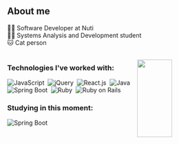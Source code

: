 ## About me

👩‍💻 Software Developer at Nuti  
👩‍🎓 Systems Analysis and Development student  
🐱 Cat person  
<br>

<img align="right" width="40%" height="180px" src="https://github-readme-stats.vercel.app/api/top-langs/?username=karinasasaki&layout=compact&hide_border=true&title_color=fff&text_color=fff&bg_color=0d1117"/>

### Technologies I've worked with:
![JavaScript](https://img.shields.io/badge/JavaScript-323330?style=for-the-badge&logo=javascript&logoColor=F7DF1E)&nbsp;
![jQuery](	https://img.shields.io/badge/jQuery-0769AD?style=for-the-badge&logo=jquery&logoColor=white)&nbsp;
![React.js](https://img.shields.io/badge/React-20232A?style=for-the-badge&logo=react&logoColor=61DAFB)&nbsp;
![Java](https://img.shields.io/badge/Java-ED8B00?style=for-the-badge&logo=openjdk&logoColor=white)&nbsp;
![Spring Boot](https://img.shields.io/badge/Spring_Boot-6DB33F?style=for-the-badge&logo=spring&logoColor=white)&nbsp;
![Ruby](https://img.shields.io/badge/Ruby-CC342D?style=for-the-badge&logo=ruby&logoColor=white)&nbsp;
![Ruby on Rails](https://img.shields.io/badge/Ruby_on_Rails-CC0000?style=for-the-badge&logo=ruby-on-rails&logoColor=white)&nbsp;

 ### Studying in this moment:
![Spring Boot](https://img.shields.io/badge/Spring_Boot-6DB33F?style=for-the-badge&logo=spring&logoColor=white)&nbsp;
